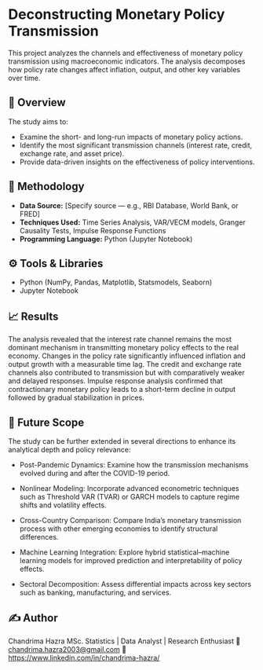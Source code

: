 # Deconstructing Monetary Policy Transmission

This project analyzes the channels and effectiveness of monetary policy transmission using macroeconomic indicators. The analysis decomposes how policy rate changes affect inflation, output, and other key variables over time.

## 📘 Overview
The study aims to:
- Examine the short- and long-run impacts of monetary policy actions.
- Identify the most significant transmission channels (interest rate, credit, exchange rate, and asset price).
- Provide data-driven insights on the effectiveness of policy interventions.

## 🧩 Methodology
- **Data Source:** [Specify source — e.g., RBI Database, World Bank, or FRED]
- **Techniques Used:** Time Series Analysis, VAR/VECM models, Granger Causality Tests, Impulse Response Functions
- **Programming Language:** Python (Jupyter Notebook)

## ⚙️ Tools & Libraries
- Python (NumPy, Pandas, Matplotlib, Statsmodels, Seaborn)
- Jupyter Notebook

## 📈 Results

The analysis revealed that the interest rate channel remains the most dominant mechanism in transmitting monetary policy effects to the real economy.
Changes in the policy rate significantly influenced inflation and output growth with a measurable time lag.
The credit and exchange rate channels also contributed to transmission but with comparatively weaker and delayed responses.
Impulse response analysis confirmed that contractionary monetary policy leads to a short-term decline in output followed by gradual stabilization in prices.

## 🧠 Future Scope

The study can be further extended in several directions to enhance its analytical depth and policy relevance:

+ Post-Pandemic Dynamics: Examine how the transmission mechanisms evolved during and after the COVID-19 period.

+ Nonlinear Modeling: Incorporate advanced econometric techniques such as Threshold VAR (TVAR) or GARCH models to capture regime shifts and volatility effects.

+ Cross-Country Comparison: Compare India’s monetary transmission process with other emerging economies to identify structural differences.

+ Machine Learning Integration: Explore hybrid statistical–machine learning models for improved prediction and interpretability of policy effects.

+ Sectoral Decomposition: Assess differential impacts across key sectors such as banking, manufacturing, and services.

## ✍️ Author

Chandrima Hazra
MSc. Statistics | Data Analyst | Research Enthusiast
📧 chandrima.hazra2003@gmail.com
🔗 https://www.linkedin.com/in/chandrima-hazra/
